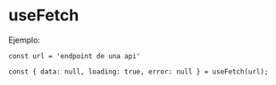 # useFetch

Ejemplo:

```
const url = 'endpoint de una api'

const { data: null, loading: true, error: null } = useFetch(url);

```
